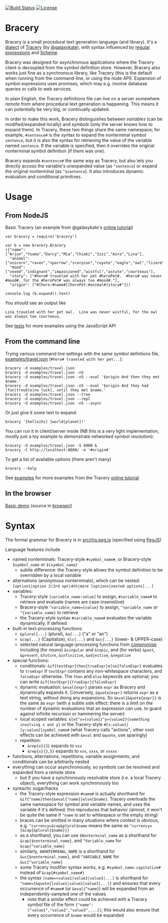 [![Build Status](https://travis-ci.org/ihh/bracery.svg?branch=master)](https://travis-ci.org/ihh/bracery)
[![License](https://img.shields.io/badge/License-BSD%203--Clause-blue.svg)](https://opensource.org/licenses/BSD-3-Clause)

# Bracery

Bracery is a small procedural text generation language (and library).
It's a [dialect](https://en.wikipedia.org/wiki/Programming_language#Dialects,_flavors_and_implementations)
of [Tracery](http://tracery.io/) (by [@galaxykate](https://github.com/galaxykate)),
with syntax influenced by [regular expressions](https://en.wikipedia.org/wiki/Regular_expression) and 
[Scheme](https://en.wikipedia.org/wiki/Scheme_(programming_language)).

Bracery was designed for asynchronous applications where the Tracery client is decoupled from the symbol definition store.
However, Bracery also works just fine as a synchronous library, like Tracery (this is the default when running from the command-line, or using the node API).
Expansion of symbol expressions uses promises, which may e.g. involve database queries or calls to web services.

In plain English, the Tracery definitions file can live on a server somewhere remote from where procedural text generation is happening.
This means it can potentially be very big, or continually updated.

In order to make this work, Bracery distinguishes between _variables_ (can be modified/expanded locally) and _symbols_ (only the server knows how to expand them).
In Tracery, these two things share the same namespace; for example, `#sentence#` is the syntax to expand the nonterminal symbol `sentence`,
but it is also the syntax for retrieving the value of the variable named `sentence`.
If the variable is specified, then it overrides the original nonterminal symbol definition (if there was one).

Bracery expands `#sentence#` the same way as Tracery, but also lets you directly access the variable's unexpanded value (as `^sentence`) or expand the original nonterminal (as `^$sentence`).
It also introduces dynamic evaluation and conditional primitives.

# Usage

## From NodeJS

Basic Tracery (an example from @galaxykate's [online tutorial](http://www.crystalcodepalace.com/traceryTut.html))

~~~~
var bracery = require('bracery')

var b = new bracery.Bracery
({"name": ["Arjun","Yuuma","Darcy","Mia","Chiaki","Izzi","Azra","Lina"],
  "animal": ["unicorn","raven","sparrow","scorpion","coyote","eagle","owl","lizard","zebra","duck","kitten"],
  "mood": ["vexed","indignant","impassioned","wistful","astute","courteous"],
  "story": ["#hero# traveled with her pet #heroPet#.  #hero# was never #mood#, for the #heroPet# was always too #mood#."],
  "origin": ["#[hero:#name#][heroPet:#animal#]story#"]})

console.log (b.expand().text)
~~~~

You should see an output like

~~~~
Lina traveled with her pet owl.  Lina was never wistful, for the owl was always too courteous.
~~~~

See [tests](test/) for more examples using the JavaScript API

## From the command line

Trying various command line settings with the same symbol defintions file, [examples/travel.json](examples/travel.json) (`#hero# traveled with her pet...`):

~~~~
bracery -d examples/travel.json
bracery -d examples/travel.json -n5
bracery -d examples/travel.json -n5 --eval '$origin And then they met $name.'
bracery -d examples/travel.json -n5 --eval '$origin And they had [fun|trouble|no luck], until they met $name.'
bracery -d examples/travel.json --tree
bracery -d examples/travel.json --repl
bracery -d examples/travel.json -n5 --async
~~~~

Or just give it some text to expand:

~~~~
bracery '[hello|hi] [world|planet]!'
~~~~

You can run it in client/server mode (NB this is a very light implementation, mostly just a toy example to demonstrate networked symbol resolution):

~~~~
bracery -d examples/travel.json -S 8000 &
bracery -C http://localhost:8000/ -e '#origin#'
~~~~

To get a list of available options (there aren't many)

~~~~
bracery --help
~~~~

See [examples](examples/) for more examples from the Tracery [online tutorial](http://www.crystalcodepalace.com/traceryTut.html)

## In the browser

[Basic demo](http://htmlpreview.github.io/?https://github.com/ihh/bracery/blob/master/browser/index.html) (source in [browser/](browser/))

# Syntax

The formal grammar for Bracery is in [src/rhs.peg.js](src/rhs.peg.js) (specified using [PegJS](https://pegjs.org/))

Language features include

- named nonterminals: Tracery-style `#symbol_name#`, or Bracery-style `$symbol_name` or `${symbol_name}`
   - subtle difference: the Tracery style allows the symbol definition to be overridden by a local variable
- alternations (anonymous nonterminals), which can be nested: `[option1|option 2|3rd opt|4th|more [options|nested options]...]`
- variables:
   - Tracery-style `[variable_name:value]` to assign, `#variable_name#` to retrieve and evaluate (names are case-insensitive)
   - Bracery-style `^variable_name={value}` to assign, `^variable_name` or `^{variable_name}` to retrieve
   - the Tracery-style syntax `#variable_name#` evaluates the variable dynamically, if defined
- built-in text-processing functions:
   - `&plural{...}` (plural), `&a{...}` ("a" or "an")
   - `&cap{...}` (Capitalize), `&lc{...}` and `&uc{...}` (lower- & UPPER-case)
   - selected natural language-processing functions from [compromise](https://github.com/spencermountain/compromise) including (for nouns) `&singular` and `&topic`, and (for verbs) `&past`, `&present`, `&future`, `&infinitive`,  `&adjective`, `&negative`
- special functions:
   - conditionals: `&if{testExpr}then{trueExpr}else{falseExpr}` evaluates to `trueExpr` if `testExpr` contains any non-whitespace characters, and `falseExpr` otherwise. The `then` and `else` keywords are optional; you can write `&if{testExpr}{trueExpr}{falseExpr}`
   - dynamic evaluation: `&eval{expr}` parses `expr` as Bracery and dynamically expands it. Conversely, `&quote{expr}` returns `expr` as a text string, without doing any expansions. So `&eval{&quote{expr}}` is the same as `expr` (with a subtle side effect: there is a limit on the number of dynamic evaluations that an expression can use, to guard against infinite recursion or hammering the server)
   - local scoped variables: `&let^x={value1}^y={value2}{something involving x and y}` or the Tracery-style `#[x:value1][y:value2]symbol_name#` (what Tracery calls "actions"; other cool effects can be achieved with `&eval` and `&quote`, use sparingly)
   - repetition:
      - `&rep{x}{3}` expands to `xxx`
      - `&rep{x}{3,5}` expands to `xxx`, `xxxx`, or `xxxxx`
- functions, alternations, repetitions, variable assignments, and conditionals can be arbitrarily nested
- everything can occur asynchronously, so symbols can be resolved and expanded from a remote store
   - but if you have a synchronously resolvable store (i.e. a local Tracery object), everything can work synchronously too
- syntactic sugar/hacks
   - the Tracery-style expression `#name#` is actually shorthand for `&if{^name}then{&eval{^name}}else{$name}`. Tracery overloads the same namespace for symbol and variable names, and uses the variable if it's defined; this reproduces that behavior (almost; it won't be quite the same if `^name` is set to whitespace or the empty string)
   - braces can be omitted in many situations where context is obvious, e.g. `^currency=&cap&plural$name` means the same as `^currency={&cap{&plural{$name}}}`
   - as a shorthand, you can use `$Nonterminal_name` as a shorthand for `&cap{$nonterminal_name}`, and `^Variable_name` for `&cap{^variable_name}`
   - similarly, `$NONTERMINAL_NAME` is a shorthand for `&uc{$nonterminal_name}`, and  `^VARIABLE_NAME` for `&uc{^variable_name}`
   - some Tracery modifier syntax works, e.g. `#symbol_name.capitalize#` instead of `&cap{#symbol_name#}`
   - the syntax `[name=>value1|value2|value3|...]` is shorthand for `^name={&quote{[value1|value2|value3|...]}` and ensures that every occurrence of `#name#` (or `&eval{^name}`) will be expanded from an independently-sampled one of the values
      - note that a similar effect could be achieved with a Tracery symbol file of the form `{"name":["value1","value2","value3",...]}`; this would also ensure that every occurrence of `$name` would be expanded
